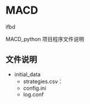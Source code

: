 # MACD
ifbd

MACD_python 项目程序文件说明
## 文件说明
* initial_data
  + strategies.csv：
  + config.ini
  + log.conf
